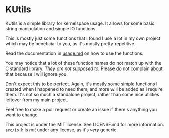 # KUtils

KUtils is a simple library for kernelspace usage. It allows for some basic string manipulation and simple IO functions.

This is mostly just some functions that I found I use a lot in my own project which may be beneficial to you, as it's mostly pretty repetitive.

Read the documentation in [usage.md](https://github.com/jakeSteinburger/kutils/blob/main/usage.md) on how to use the functions.

You may notice that a lot of these function names do not match up with the C standard library. *They are not supposed to.* Please do not complain about that because I will ignore you.

Don't expect this to be perfect. Again, it's mostly some simple functions I created when I happened to need them, and more will be added as I require them. It's not so much a standalone project, rather than some nice utilities leftover from my main project.

Feel free to make a pull request or create an issue if there's anything you want to change.

This project is under the MIT license. See LICENSE.md for more information. `src/io.h` is *not* under any license, as it's *very* generic.
